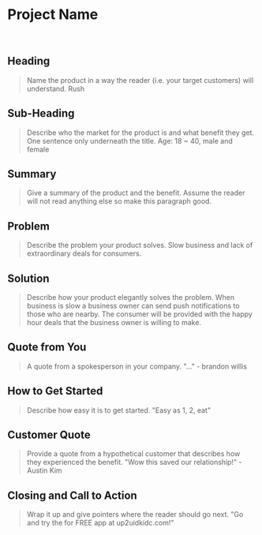 # Project Name #
​
<!-- 
> This material was originally posted [here](http://www.quora.com/What-is-Amazons-approach-to-product-development-and-product-management). It is reproduced here for posterities sake.
​
There is an approach called "working backwards" that is widely used at Amazon. They work backwards from the customer, rather than starting with an idea for a product and trying to bolt customers onto it. While working backwards can be applied to any specific product decision, using this approach is especially important when developing new products or features.
​
For new initiatives a product manager typically starts by writing an internal press release announcing the finished product. The target audience for the press release is the new/updated product's customers, which can be retail customers or internal users of a tool or technology. Internal press releases are centered around the customer problem, how current solutions (internal or external) fail, and how the new product will blow away existing solutions.
​
If the benefits listed don't sound very interesting or exciting to customers, then perhaps they're not (and shouldn't be built). Instead, the product manager should keep iterating on the press release until they've come up with benefits that actually sound like benefits. Iterating on a press release is a lot less expensive than iterating on the product itself (and quicker!).
​
If the press release is more than a page and a half, it is probably too long. Keep it simple. 3-4 sentences for most paragraphs. Cut out the fat. Don't make it into a spec. You can accompany the press release with a FAQ that answers all of the other business or execution questions so the press release can stay focused on what the customer gets. My rule of thumb is that if the press release is hard to write, then the product is probably going to suck. Keep working at it until the outline for each paragraph flows. 
​
Oh, and I also like to write press-releases in what I call "Oprah-speak" for mainstream consumer products. Imagine you're sitting on Oprah's couch and have just explained the product to her, and then you listen as she explains it to her audience. That's "Oprah-speak", not "Geek-speak".
​
Once the project moves into development, the press release can be used as a touchstone; a guiding light. The product team can ask themselves, "Are we building what is in the press release?" If they find they're spending time building things that aren't in the press release (overbuilding), they need to ask themselves why. This keeps product development focused on achieving the customer benefits and not building extraneous stuff that takes longer to build, takes resources to maintain, and doesn't provide real customer benefit (at least not enough to warrant inclusion in the press release).
 -->
 
## Heading ##
  > Name the product in a way the reader (i.e. your target customers) will understand.
  Rush
## Sub-Heading ##
  > Describe who the market for the product is and what benefit they get. One sentence only underneath the title.
  Age: 18 ~ 40​, male and female

## Summary ##
  > Give a summary of the product and the benefit. Assume the reader will not read anything else so make this paragraph good.

## Problem ##
  > Describe the problem your product solves.
      Slow business and lack of extraordinary deals for consumers.
## Solution ##
  > Describe how your product elegantly solves the problem.
     When business is slow a business owner can send push notifications to those who are nearby. The consumer will be provided with the happy hour deals that the business owner is willing to make.      

## Quote from You ##
  > A quote from a spokesperson in your company.
  "..." - brandon willis
​
## How to Get Started ##
  > Describe how easy it is to get started.
  "Easy as 1, 2, eat"
​
## Customer Quote ##
  > Provide a quote from a hypothetical customer that describes how they experienced the benefit.
  "Wow this saved our relationship!" -Austin Kim
  
## Closing and Call to Action ##
  > Wrap it up and give pointers where the reader should go next.
  "Go and try the for FREE app at up2uidkidc.com!"